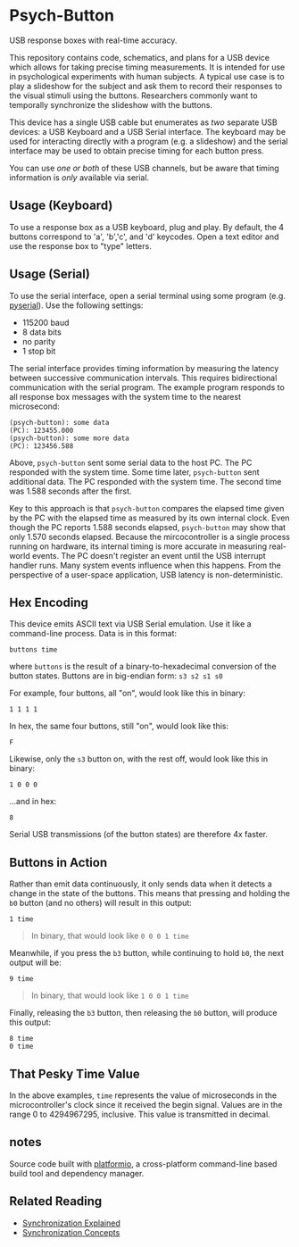 Psych-Button
============
USB response boxes with real-time accuracy.

This repository contains code, schematics, and plans for a USB device which allows for taking precise timing measurements.  It is intended for use in psychological experiments with human subjects.  A typical use case is to play a slideshow for the subject and ask them to record their responses to the visual stimuli using the buttons.  Researchers commonly want to temporally synchronize the slideshow with the buttons.

This device has a single USB cable but enumerates as *two* separate USB devices: a USB Keyboard and a USB Serial interface.  The keyboard may be used for interacting directly with a program (e.g. a slideshow) and the serial interface may be used to obtain precise timing for each button press.

You can use *one or both* of these USB channels, but be aware that timing information is *only* available via serial.

Usage (Keyboard)
----------------
To use a response box as a USB keyboard, plug and play.  By default, the 4 buttons correspond to 'a', 'b','c', and 'd' keycodes.  Open a text editor and use the response box to "type" letters.

Usage (Serial)
--------------
To use the serial interface, open a serial terminal using some program (e.g. [pyserial](https://github.com/pyserial/pyserial)).  Use the following settings:

* 115200 baud
* 8 data bits
* no parity
* 1 stop bit

The serial interface provides timing information by measuring the latency between successive communication intervals.  This requires bidirectional communication with the serial program.  The example program responds to all response box messages with the system time to the nearest microsecond:

    (psych-button): some data
    (PC): 123455.000
    (psych-button): some more data
    (PC): 123456.588

Above, `psych-button` sent some serial data to the host PC.  The PC responded with the system time.  Some time later, `psych-button` sent additional data.  The PC responded with the system time.  The second time was 1.588 seconds after the first.

Key to this approach is that `psych-button` compares the elapsed time given by the PC with the elapsed time as measured by its own internal clock.  Even though the PC reports 1.588 seconds elapsed, `psych-button` may show that only 1.570 seconds elapsed.  Because the mircocontroller is a single process running on hardware, its internal timing is more accurate in measuring real-world events.  The PC doesn't register an event until the USB interrupt handler runs.  Many system events influence when this happens.  From the perspective of a user-space application, USB latency is non-deterministic.

Hex Encoding
------------
This device emits ASCII text via USB Serial emulation.  Use it like a command-line process.  Data is in this format:

    buttons time

where `buttons` is the result of a binary-to-hexadecimal conversion of the button states.  Buttons are in big-endian form: `s3 s2 s1 s0`

For example, four buttons, all "on", would look like this in binary:

    1 1 1 1

In hex, the same four buttons, still "on", would look like this:

    F

Likewise, only the `s3` button on, with the rest off, would look like this in binary:

    1 0 0 0

...and in hex:

    8

Serial USB transmissions (of the button states) are therefore 4x faster.


Buttons in Action
-----------------
Rather than emit data continuously, it only sends data when it detects a change in the state of the buttons.  This means that pressing and holding the `b0` button (and no others) will result in this output:

    1 time

> In binary, that would look like `0 0 0 1 time`

Meanwhile, if you press the `b3` button, while continuing to hold `b0`, the next output will be:

    9 time

> In binary, that would look like `1 0 0 1 time`

Finally, releasing the `b3` button, then releasing the `b0` button, will produce this output:

    8 time
    0 time


That Pesky Time Value
---------------------
In the above examples, `time` represents the value of microseconds in the microcontroller's clock since it received the begin signal.  Values are in the range 0 to 4294967295, inclusive.  This value is transmitted in decimal.

notes
-----
Source code built with [platformio](http://platformio.org/#!/), a cross-platform command-line based build tool and dependency manager.

Related Reading
---------------
* [Synchronization Explained](http://www.ni.com/white-paper/11369/en/)
* [Synchronization Concepts](http://faculty.spokanefalls.edu/InetShare/AutoWebs/dannym/Digital%20Audio%20II/Supplemental%20Info/Synchronization%20Concepts.pdf)

